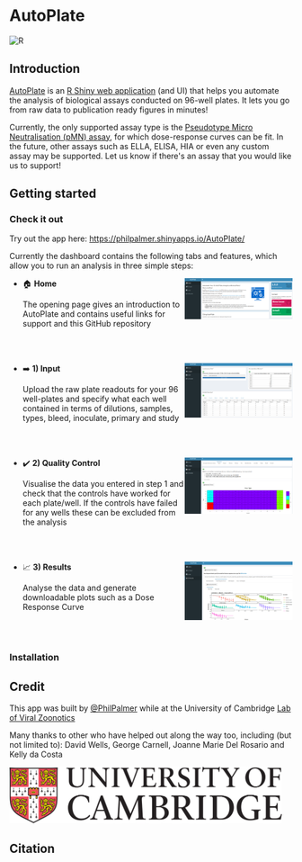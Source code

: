 # AutoPlate

<!-- 
[![GitHub Actions CI Status](https://github.com/PhilPalmer/AutoPlate/workflows/ci/badge.svg)](https://github.com/PhilPalmer/AutoPlate/actions) 
-->
![R](https://img.shields.io/badge/R-v3.6.3+-blue?style=flat-square)

## Introduction

[AutoPlate](https://philpalmer.shinyapps.io/AutoPlate/) is an [R Shiny web application](https://shiny.rstudio.com/) (and UI) that helps you automate the analysis of biological assays conducted on 96-well plates. It lets you go from raw data to publication ready figures in minutes!

Currently, the only supported assay type is the [Pseudotype Micro Neutralisation (pMN) assay](https://www.ncbi.nlm.nih.gov/pmc/articles/PMC6526431/), for which dose-response curves can be fit. In the future, other assays such as ELLA, ELISA, HIA or even any custom assay may be supported. Let us know if there's an assay that you would like us to support!

## Getting started

### Check it out

Try out the app here: https://philpalmer.shinyapps.io/AutoPlate/

Currently the dashboard contains the following tabs and features, which allow you to run an analysis in three simple steps:

- :house: **Home** <img src="www/images/home.png" align="right" width="40%"  />

    The opening page gives an introduction to AutoPlate and contains useful links for support and this GitHub repository

    <br /> <br />

- :arrow_right: **1) Input** <img src="www/images/input.png" align="right" width="40%"  />

    Upload the raw plate readouts for your 96 well-plates and specify what each well contained in terms of dilutions, samples, types, bleed, inoculate, primary and study

    <br /> <br /> 
    
- :heavy_check_mark: **2) Quality Control**  <img src="www/images/quality_control.png" align="right" width="40%"  />

    Visualise the data you entered in step 1 and check that the controls have worked for each plate/well. If the controls have failed for any wells these can be excluded from the analysis

    <br /> <br /> 

- :chart_with_upwards_trend: **3) Results**  <img src="www/images/results.png" align="right" width="40%"  />

    Analyse the data and generate downloadable plots such as a Dose Response Curve
    
    <br /> <br />

### Installation

## Credit

This app was built by [@PhilPalmer](https://github.com/PhilPalmer) while at the University of Cambridge [Lab of Viral Zoonotics](https://www.lvz.vet.cam.ac.uk/)

Many thanks to other who have helped out along the way too, including (but not limited to): David Wells, George Carnell, Joanne Marie Del Rosario and Kelly da Costa 

<img src="www/images/uni_of_cam_logo.png" height="100px"/>

## Citation